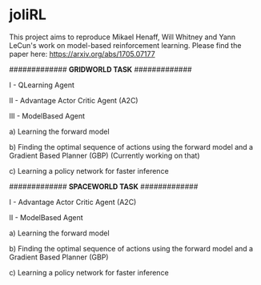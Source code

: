 # joliRL

This project aims to reproduce Mikael Henaff, Will Whitney and Yann LeCun's work on model-based reinforcement learning.
Please find the paper here: https://arxiv.org/abs/1705.07177

#############
<huge><b>GRIDWORLD TASK</b>
#############

I - QLearning Agent

II - Advantage Actor Critic Agent (A2C)

III - ModelBased Agent

a) Learning the forward model

b) Finding the optimal sequence of actions using the forward model and a Gradient Based Planner (GBP) (Currently working on that)

c) Learning a policy network for faster inference

#############
<huge><b>SPACEWORLD TASK</b>
#############

I - Advantage Actor Critic Agent (A2C)

II - ModelBased Agent

a) Learning the forward model

b) Finding the optimal sequence of actions using the forward model and a Gradient Based Planner (GBP)

c) Learning a policy network for faster inference
